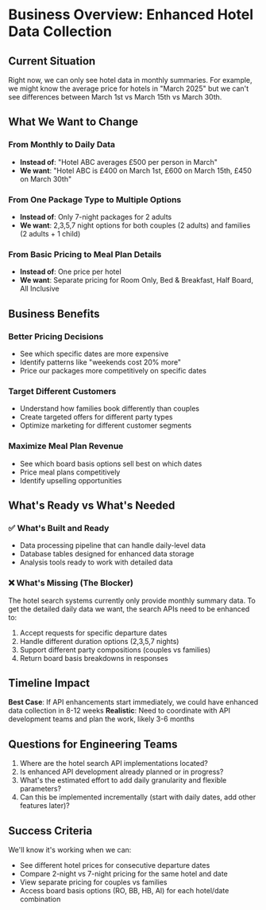 # Business Overview: Enhanced Hotel Data Collection

## Current Situation

Right now, we can only see hotel data in monthly summaries. For example, we might know the average price for hotels in "March 2025" but we can't see differences between March 1st vs March 15th vs March 30th.

## What We Want to Change

### From Monthly to Daily Data
- **Instead of**: "Hotel ABC averages £500 per person in March"
- **We want**: "Hotel ABC is £400 on March 1st, £600 on March 15th, £450 on March 30th"

### From One Package Type to Multiple Options
- **Instead of**: Only 7-night packages for 2 adults
- **We want**: 2,3,5,7 night options for both couples (2 adults) and families (2 adults + 1 child)

### From Basic Pricing to Meal Plan Details
- **Instead of**: One price per hotel
- **We want**: Separate pricing for Room Only, Bed & Breakfast, Half Board, All Inclusive

## Business Benefits

### Better Pricing Decisions
- See which specific dates are more expensive
- Identify patterns like "weekends cost 20% more"
- Price our packages more competitively on specific dates

### Target Different Customers
- Understand how families book differently than couples
- Create targeted offers for different party types
- Optimize marketing for different customer segments

### Maximize Meal Plan Revenue
- See which board basis options sell best on which dates
- Price meal plans competitively
- Identify upselling opportunities

## What's Ready vs What's Needed

### ✅ What's Built and Ready
- Data processing pipeline that can handle daily-level data
- Database tables designed for enhanced data storage
- Analysis tools ready to work with detailed data

### ❌ What's Missing (The Blocker)
The hotel search systems currently only provide monthly summary data. To get the detailed daily data we want, the search APIs need to be enhanced to:

1. Accept requests for specific departure dates
2. Handle different duration options (2,3,5,7 nights)
3. Support different party compositions (couples vs families)
4. Return board basis breakdowns in responses

## Timeline Impact

**Best Case**: If API enhancements start immediately, we could have enhanced data collection in 8-12 weeks
**Realistic**: Need to coordinate with API development teams and plan the work, likely 3-6 months

## Questions for Engineering Teams

1. Where are the hotel search API implementations located?
2. Is enhanced API development already planned or in progress?
3. What's the estimated effort to add daily granularity and flexible parameters?
4. Can this be implemented incrementally (start with daily dates, add other features later)?

## Success Criteria

We'll know it's working when we can:
- See different hotel prices for consecutive departure dates
- Compare 2-night vs 7-night pricing for the same hotel and date
- View separate pricing for couples vs families
- Access board basis options (RO, BB, HB, AI) for each hotel/date combination
